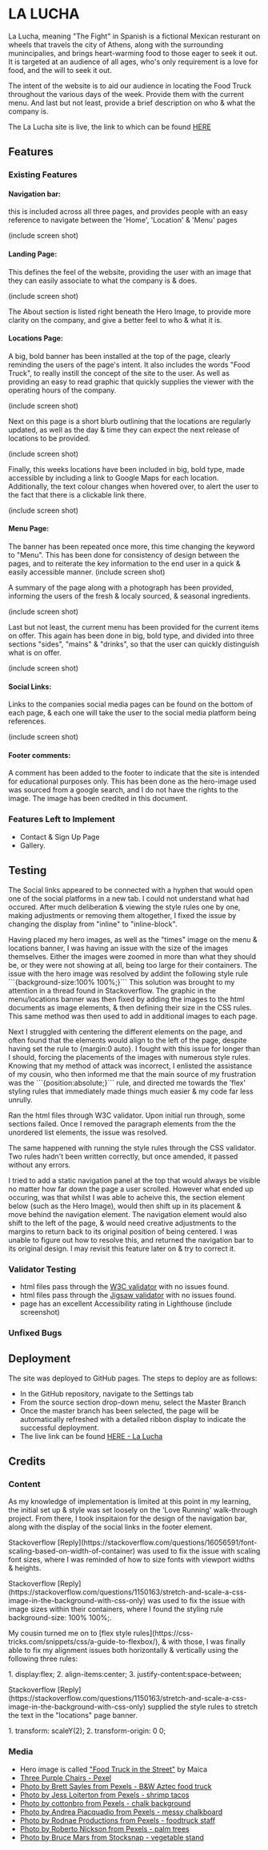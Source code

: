 # LA LUCHA
La Lucha, meaning "The Fight" in Spanish is a fictional Mexican resturant on wheels that travels the city of Athens, along with the surrounding munincipalies, and brings heart-warming food to those eager to seek it out. It is targeted at an audience of all ages, who's only requirement is a love for food, and the will to seek it out.

The intent of the  website is to aid our audience in locating the Food Truck throughout the various days of the week. Provide them with the current menu. And last but not least, provide a brief description on who & what the company is.

The La Lucha site is live, the link to which can be found [HERE](https://cluelessbiker.github.io/project1-la-lucha/)

## Features

### Existing Features
#### Navigation bar:
<p>this is included across all three pages, and provides people with an easy reference to navigate between the 'Home', 'Location' & 'Menu' pages </p>
(include screen shot)

#### Landing Page:
<p>This defines the feel of the website, providing the user with an image that they can easily associate to what the company is & does.</p>
(include screen shot)
<p>The About section is listed right beneath the Hero Image, to provide more clarity on the company, and give a better feel to who & what it is.</p>

#### Locations Page:
<p>A big, bold banner has been installed at the top of the page, clearly reminding the users of the page's intent. It also includes the words "Food Truck", to really instill the concept of the site to the user. As well as providing an easy to read graphic that quickly supplies the viewer with the operating hours of the company.</p>
(include screen shot)
<p>Next on this page is a short blurb outlining that the locations are regularly updated, as well as the day & time they can expect the next release of locations to be provided.</p>
(include screen shot)
<p>Finally, this weeks locations have been included in big, bold type, made accessible by including a link to Google Maps for each location. Additionally, the text colour changes when hovered over, to alert the user to the fact that there is a clickable link there.</p>
(include screen shot)

#### Menu Page:
<p>The banner has been repeated once more, this time changing the keyword to "Menu". This has been done for consistency of design between the pages, and to reiterate the key information to the end user in a quick & easily accessible manner.
(include screen shot)</p>
<p>A summary of the page along with a photograph has been provided, informing the users of the fresh & localy sourced, & seasonal ingredients.</p>
(include screen shot)
<p>Last but not least, the current menu has been provided for the current items on offer. This again has been done in big, bold type, and divided into three sections "sides", "mains" & "drinks", so that the user can quickly distinguish what is on offer.</p>
(include screen shot)

#### Social Links:
<p>Links to the companies social media pages can be found on the bottom of each page, & each one will take the user to the social media platform being references.</p>
(include screen shot)

#### Footer comments:
<p>A comment has been added to the footer to indicate that the site is intended for educational purposes only. This has been done as the hero-image used was sourced from a google search, and I do not have the rights to the image. The image has been credited in this document.</p>

### Features Left to Implement
- Contact & Sign Up Page
- Gallery.

## Testing
<p>The Social links appeared to be connected with a hyphen that would open one of the social platforms in a new tab. I could not understand what had occured. After much deliberation & viewing the style rules one by one, making adjustments or removing them altogether, I fixed the issue by changing the display from "inline" to "inline-block".</p>

<p>Having placed my hero images, as well as the "times" image on the menu & locations banner, I was having an issue with the size of the images themselves. Either the images were zoomed in more than what they should be, or they were not showing at all, being too large for their containers. The issue with the hero image was resolved by addint the following style rule 
```{background-size:100% 100%;}```
This solution was brought to my attention in a thread found in Stackoverflow. The graphic in the menu/locations banner was then fixed by adding the images to the html documents as image elements, & then defining their size in the CSS rules. This same method was then used to add in additional images to each page.</p>

<p>Next I struggled with centering the different elements on the page, and often found that the elements would align to the left of the page, despite having set the rule to {margin:0 auto}. I fought with this issue for longer than I should, forcing the placements of the images with numerous style rules. Knowing that my method of attack was incorrect, I enlisted the assistance of my cousin, who then informed me that the main source of my frustration was the 
```{position:absolute;}``` rule, and directed me towards the 'flex' styling rules that immediately made things much easier & my code far less unrully.</p>

<p>Ran the html files through W3C validator. Upon initial run through, some sections failed. Once I removed the paragraph elements from the the unordered list elements, the issue was resolved.</p>

<p>The same happened with running the style rules through the CSS validator. Two rules hadn't been written correctly, but once amended, it passed without any errors.</p>

<p>I tried to add a static navigation panel at the top that would always be visible no matter how far down the page a user scrolled. However what ended up occuring, was that whilst I was able to acheive this, the section element below (such as the Hero Image), would then shift up in its placement & move behind the navigation element. The navigation element would also shift to the left of the page, & would need creative adjustments to the margins to return back to its original position of being centered. I was unable to figure out how to resolve this, and returned the navigation bar to its original design. I may revisit this feature later on & try to correct it.</p>

### Validator Testing
- html files pass through the [W3C validator]() with no issues found.
- html files pass through the [Jigsaw validator]() with no issues found.
- page has an excellent Accessibility rating in Lighthouse
(include screenshot)

### Unfixed Bugs


## Deployment
The site was deployed to GitHub pages. The steps to deploy are as follows:
- In the GitHub repository, navigate to the Settings tab
- From the source section drop-down menu, select the Master Branch
- Once the master branch has been selected, the page will be automatically refreshed with a detailed ribbon display to indicate the successful deployment.
- The live link can be found [HERE - La Lucha](https://cluelessbiker.github.io/project1-la-lucha/menu.html)

## Credits

### Content
<p>As my knowledge of implementation is limited at this point in my learning, the initial set up & style was set loosely on the 'Love Running' walk-through project. From there, I took inspitaion for the design of the navigation bar, along with the display of the social links in the footer element.</p>
<p>Stackoverflow [Reply](https://stackoverflow.com/questions/16056591/font-scaling-based-on-width-of-container) was used to fix the issue with scaling font sizes, where I was reminded of how to size fonts with viewport widths & heights.</p>
<p>Stackoverflow [Reply](https://stackoverflow.com/questions/1150163/stretch-and-scale-a-css-image-in-the-background-with-css-only) was used to fix the issue with image sizes within their containers, where I found the styling rule background-size: 100% 100%;.</p>
<p>My cousin turned me on to [flex style rules](https://css-tricks.com/snippets/css/a-guide-to-flexbox/), & with those, I was finally able to fix my alignment issues both horizontally & vertically using the following three rules:</p>
1. display:flex; 
2. align-items:center; 
3. justify-content:space-between;
<p>Stackoverflow [Reply](https://stackoverflow.com/questions/1150163/stretch-and-scale-a-css-image-in-the-background-with-css-only) supplied the style rules to stretch the text in the "locations" page banner.</p>
1. transform: scaleY(2);
2. transform-origin: 0 0;

### Media
- Hero image is called ["Food Truck in the Street"](https://www.thebalancesmb.com/thmb/IRZI2gmNsYFTTPCH774ohMD4uJE=/2088x1436/filters:fill(auto,1)/food-truck-in-the-street-496731672-863bfb69328341c1804fec18e39be715.jpg) by Maica
- [Three Purple Chairs - Pexel](https://www.pexels.com/photo/three-purple-plastic-chairs-3013212/)
- [Photo by Brett Sayles from Pexels - B&W Aztec food truck](https://www.pexels.com/photo/grayscale-photograph-of-two-people-standing-in-front-of-food-truck-1264937/)
- [Photo by Jess Loiterton from Pexels - shrimp tacos](https://www.pexels.com/photo/white-and-blue-bus-near-green-palm-tree-under-blue-sky-4609255/)
- [Photo by cottonbro from Pexels - chalk background](https://www.pexels.com/photo/black-wall-in-close-up-image-3826435/)
- [Photo by Andrea Piacquadio from Pexels - messy chalkboard](https://www.pexels.com/photo/woman-in-red-long-sleeve-writing-on-chalk-board-3769714/)
- [Photo by Rodnae Productions from Pexels - foodtruck staff](https://www.pexels.com/photo/man-and-woman-standing-in-front-of-the-food-truck-5779665/)
- [Photo by Roberto Nickson from Pexels - palm trees](https://www.pexels.com/photo/green-and-brown-coconut-trees-under-clear-blue-sky-2486168/)
- [Photo by Bruce Mars from Stocksnap - vegetable stand](https://stocksnap.io/photo/vegetable-stall-KZ19NV9MVY)